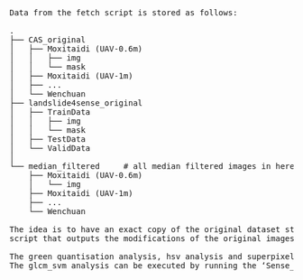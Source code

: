 <pre>
Data from the fetch script is stored as follows:

.
├── CAS_original           
│   ├── Moxitaidi (UAV-0.6m)
│   │   ├── img
│   │   └── mask
│   ├── Moxitaidi (UAV-1m)
│   ├── ...
│   └── Wenchuan
├── landslide4sense_original           
│   ├── TrainData
│   │   ├── img
│   │   └── mask
│   ├── TestData
│   └── ValidData
│
└── median_filtered		# all median filtered images in here
    ├── Moxitaidi (UAV-0.6m)
    │   └── img
    ├── Moxitaidi (UAV-1m)
    ├── ...
    └── Wenchuan

The idea is to have an exact copy of the original dataset structure for each
script that outputs the modifications of the original images.

The green quantisation analysis, hsv analysis and superpixel analysis can be executed by running the ‘hsv_gq_sp_for_mask.mlx’ located in ‘\src\classical_methods’. All output graphs will be located within ‘\data\green_quant_filtering’ , ‘\data\hsv_analysis’ and ‘\data\superpixel_analysis’ respectively. However, a ‘Stats_classical_methods.txt’ file must be created under ‘\data\’. 
The glcm_svm analysis can be executed by running the ‘Sense_GLCM_SVM’.mlx located in ‘\src\classical_methods\SVM\’. Note all output graphs will be located within ‘\data\glcm_svm. However, a ‘Stats_classical_methods.txt’ file must be created under ‘\data\’.


</pre>